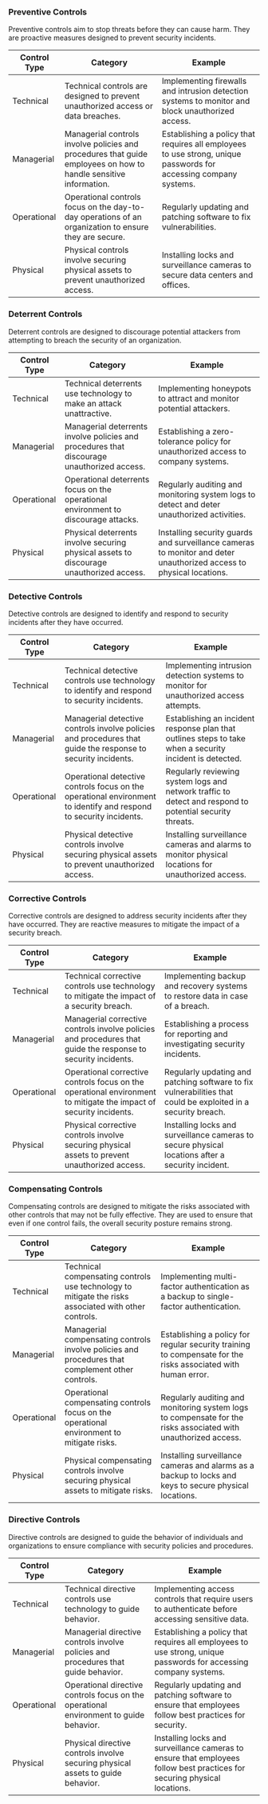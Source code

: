 ### Preventive Controls

Preventive controls aim to stop threats before they can cause harm. They are proactive measures designed to prevent security incidents.

|Control Type|Category|Example|
|---|---|---|
|Technical|Technical controls are designed to prevent unauthorized access or data breaches.|Implementing firewalls and intrusion detection systems to monitor and block unauthorized access.|
|Managerial|Managerial controls involve policies and procedures that guide employees on how to handle sensitive information.|Establishing a policy that requires all employees to use strong, unique passwords for accessing company systems.|
|Operational|Operational controls focus on the day-to-day operations of an organization to ensure they are secure.|Regularly updating and patching software to fix vulnerabilities.|
|Physical|Physical controls involve securing physical assets to prevent unauthorized access.|Installing locks and surveillance cameras to secure data centers and offices.|

### Deterrent Controls

Deterrent controls are designed to discourage potential attackers from attempting to breach the security of an organization.

|Control Type|Category|Example|
|---|---|---|
|Technical|Technical deterrents use technology to make an attack unattractive.|Implementing honeypots to attract and monitor potential attackers.|
|Managerial|Managerial deterrents involve policies and procedures that discourage unauthorized access.|Establishing a zero-tolerance policy for unauthorized access to company systems.|
|Operational|Operational deterrents focus on the operational environment to discourage attacks.|Regularly auditing and monitoring system logs to detect and deter unauthorized activities.|
|Physical|Physical deterrents involve securing physical assets to discourage unauthorized access.|Installing security guards and surveillance cameras to monitor and deter unauthorized access to physical locations.|

### Detective Controls

Detective controls are designed to identify and respond to security incidents after they have occurred.

|Control Type|Category|Example|
|---|---|---|
|Technical|Technical detective controls use technology to identify and respond to security incidents.|Implementing intrusion detection systems to monitor for unauthorized access attempts.|
|Managerial|Managerial detective controls involve policies and procedures that guide the response to security incidents.|Establishing an incident response plan that outlines steps to take when a security incident is detected.|
|Operational|Operational detective controls focus on the operational environment to identify and respond to security incidents.|Regularly reviewing system logs and network traffic to detect and respond to potential security threats.|
|Physical|Physical detective controls involve securing physical assets to prevent unauthorized access.|Installing surveillance cameras and alarms to monitor physical locations for unauthorized access.|

### Corrective Controls

Corrective controls are designed to address security incidents after they have occurred. They are reactive measures to mitigate the impact of a security breach.

|Control Type|Category|Example|
|---|---|---|
|Technical|Technical corrective controls use technology to mitigate the impact of a security breach.|Implementing backup and recovery systems to restore data in case of a breach.|
|Managerial|Managerial corrective controls involve policies and procedures that guide the response to security incidents.|Establishing a process for reporting and investigating security incidents.|
|Operational|Operational corrective controls focus on the operational environment to mitigate the impact of security incidents.|Regularly updating and patching software to fix vulnerabilities that could be exploited in a security breach.|
|Physical|Physical corrective controls involve securing physical assets to prevent unauthorized access.|Installing locks and surveillance cameras to secure physical locations after a security incident.|

### Compensating Controls

Compensating controls are designed to mitigate the risks associated with other controls that may not be fully effective. They are used to ensure that even if one control fails, the overall security posture remains strong.

|Control Type|Category|Example|
|---|---|---|
|Technical|Technical compensating controls use technology to mitigate the risks associated with other controls.|Implementing multi-factor authentication as a backup to single-factor authentication.|
|Managerial|Managerial compensating controls involve policies and procedures that complement other controls.|Establishing a policy for regular security training to compensate for the risks associated with human error.|
|Operational|Operational compensating controls focus on the operational environment to mitigate risks.|Regularly auditing and monitoring system logs to compensate for the risks associated with unauthorized access.|
|Physical|Physical compensating controls involve securing physical assets to mitigate risks.|Installing surveillance cameras and alarms as a backup to locks and keys to secure physical locations.|

### Directive Controls

Directive controls are designed to guide the behavior of individuals and organizations to ensure compliance with security policies and procedures.

|Control Type|Category|Example|
|---|---|---|
|Technical|Technical directive controls use technology to guide behavior.|Implementing access controls that require users to authenticate before accessing sensitive data.|
|Managerial|Managerial directive controls involve policies and procedures that guide behavior.|Establishing a policy that requires all employees to use strong, unique passwords for accessing company systems.|
|Operational|Operational directive controls focus on the operational environment to guide behavior.|Regularly updating and patching software to ensure that employees follow best practices for security.|
|Physical|Physical directive controls involve securing physical assets to guide behavior.|Installing locks and surveillance cameras to ensure that employees follow best practices for securing physical locations.|
